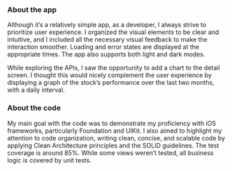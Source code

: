 ### About the app

Although it’s a relatively simple app, as a developer, I always strive to prioritize user experience. I organized the visual elements to be clear and intuitive, and I included all the necessary visual feedback to make the interaction smoother. Loading and error states are displayed at the appropriate times. The app also supports both light and dark modes.

While exploring the APIs, I saw the opportunity to add a chart to the detail screen. I thought this would nicely complement the user experience by displaying a graph of the stock’s performance over the last two months, with a daily interval.

### About the code

My main goal with the code was to demonstrate my proficiency with iOS frameworks, particularly Foundation and UIKit. I also aimed to highlight my attention to code organization, writing clean, concise, and scalable code by applying Clean Architecture principles and the SOLID guidelines. The test coverage is around 85%. While some views weren’t tested, all business logic is covered by unit tests.
